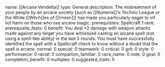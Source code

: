 name: [[Arcane Vendetta]]
type: General
description: The mistreatment of your people by an arcane society (such as [[Numeria]]'s Technic League or the White [[Witch]]es of [[Irrisen]]) has made you particularly eager to inf lict harm on those who use arcane magic.
prerequisites: Spellcraft 1 rank.
prerequisite_feats: 0
benefit: You deal +2 damage with weapon attacks made against any target you have witnessed casting an arcane spell (not using a spell-like ability) in the last 5 rounds. You must have successfully identified the spell with a Spellcraft check to know without a doubt that the spell is arcane.
normal: 0
special: 0
teamwork: 0
critical: 0
grit: 0
style: 0
performance: 0
racial: 0
companion_familiar: 0
race_name: 0
note: 0
goal: 0
completion_benefit: 0
multiples: 0
suggested_traits: 0
